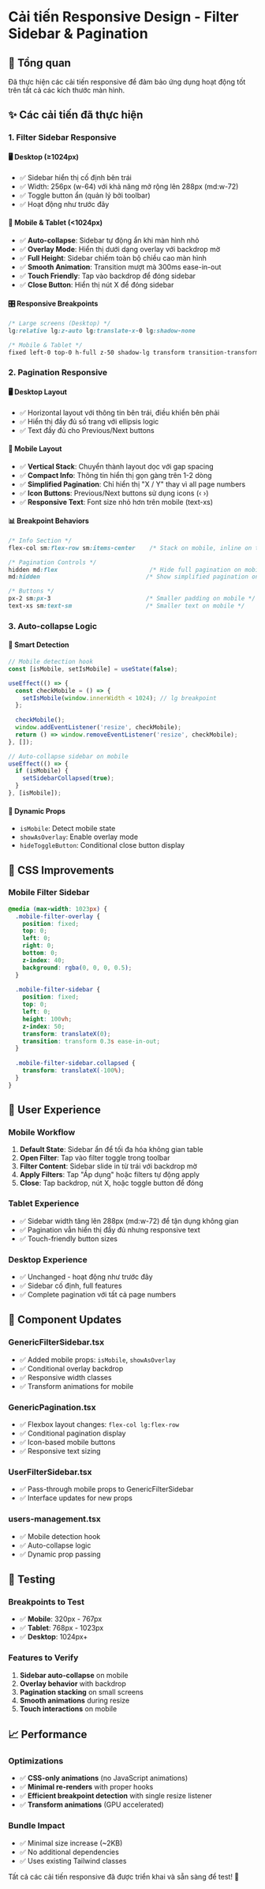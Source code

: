 # Cải tiến Responsive Design - Filter Sidebar & Pagination

## 📱 Tổng quan
Đã thực hiện các cải tiến responsive để đảm bảo ứng dụng hoạt động tốt trên tất cả các kích thước màn hình.

## ✨ Các cải tiến đã thực hiện

### 1. **Filter Sidebar Responsive**

#### 🖥️ Desktop (≥1024px)
- ✅ Sidebar hiển thị cố định bên trái
- ✅ Width: 256px (w-64) với khả năng mở rộng lên 288px (md:w-72) 
- ✅ Toggle button ẩn (quản lý bởi toolbar)
- ✅ Hoạt động như trước đây

#### 📱 Mobile & Tablet (<1024px)
- ✅ **Auto-collapse**: Sidebar tự động ẩn khi màn hình nhỏ
- ✅ **Overlay Mode**: Hiển thị dưới dạng overlay với backdrop mờ
- ✅ **Full Height**: Sidebar chiếm toàn bộ chiều cao màn hình
- ✅ **Smooth Animation**: Transition mượt mà 300ms ease-in-out
- ✅ **Touch Friendly**: Tap vào backdrop để đóng sidebar
- ✅ **Close Button**: Hiển thị nút X để đóng sidebar

#### 🎛️ Responsive Breakpoints
```css
/* Large screens (Desktop) */
lg:relative lg:z-auto lg:translate-x-0 lg:shadow-none

/* Mobile & Tablet */
fixed left-0 top-0 h-full z-50 shadow-lg transform transition-transform
```

### 2. **Pagination Responsive**

#### 🖥️ Desktop Layout
- ✅ Horizontal layout với thông tin bên trái, điều khiển bên phải
- ✅ Hiển thị đầy đủ số trang với ellipsis logic
- ✅ Text đầy đủ cho Previous/Next buttons

#### 📱 Mobile Layout
- ✅ **Vertical Stack**: Chuyển thành layout dọc với gap spacing
- ✅ **Compact Info**: Thông tin hiển thị gọn gàng trên 1-2 dòng
- ✅ **Simplified Pagination**: Chỉ hiển thị "X / Y" thay vì all page numbers
- ✅ **Icon Buttons**: Previous/Next buttons sử dụng icons (‹ ›)
- ✅ **Responsive Text**: Font size nhỏ hơn trên mobile (text-xs)

#### 📊 Breakpoint Behaviors
```css
/* Info Section */
flex-col sm:flex-row sm:items-center    /* Stack on mobile, inline on tablet+ */

/* Pagination Controls */
hidden md:flex                          /* Hide full pagination on mobile */
md:hidden                              /* Show simplified pagination on mobile */

/* Buttons */
px-2 sm:px-3                           /* Smaller padding on mobile */
text-xs sm:text-sm                     /* Smaller text on mobile */
```

### 3. **Auto-collapse Logic**

#### 🎯 Smart Detection
```typescript
// Mobile detection hook
const [isMobile, setIsMobile] = useState(false);

useEffect(() => {
  const checkMobile = () => {
    setIsMobile(window.innerWidth < 1024); // lg breakpoint
  };
  
  checkMobile();
  window.addEventListener('resize', checkMobile);
  return () => window.removeEventListener('resize', checkMobile);
}, []);

// Auto-collapse sidebar on mobile
useEffect(() => {
  if (isMobile) {
    setSidebarCollapsed(true);
  }
}, [isMobile]);
```

#### 🔄 Dynamic Props
- `isMobile`: Detect mobile state
- `showAsOverlay`: Enable overlay mode
- `hideToggleButton`: Conditional close button display

## 🎨 CSS Improvements

### Mobile Filter Sidebar
```css
@media (max-width: 1023px) {
  .mobile-filter-overlay {
    position: fixed;
    top: 0;
    left: 0;
    right: 0;
    bottom: 0;
    z-index: 40;
    background: rgba(0, 0, 0, 0.5);
  }
  
  .mobile-filter-sidebar {
    position: fixed;
    top: 0;
    left: 0;
    height: 100vh;
    z-index: 50;
    transform: translateX(0);
    transition: transform 0.3s ease-in-out;
  }
  
  .mobile-filter-sidebar.collapsed {
    transform: translateX(-100%);
  }
}
```

## 📱 User Experience

### Mobile Workflow
1. **Default State**: Sidebar ẩn để tối đa hóa không gian table
2. **Open Filter**: Tap vào filter toggle trong toolbar
3. **Filter Content**: Sidebar slide in từ trái với backdrop mờ
4. **Apply Filters**: Tap "Áp dụng" hoặc filters tự động apply
5. **Close**: Tap backdrop, nút X, hoặc toggle button để đóng

### Tablet Experience  
- ✅ Sidebar width tăng lên 288px (md:w-72) để tận dụng không gian
- ✅ Pagination vẫn hiển thị đầy đủ nhưng responsive text
- ✅ Touch-friendly button sizes

### Desktop Experience
- ✅ Unchanged - hoạt động như trước đây
- ✅ Sidebar cố định, full features
- ✅ Complete pagination với tất cả page numbers

## 🔧 Component Updates

### GenericFilterSidebar.tsx
- ✅ Added mobile props: `isMobile`, `showAsOverlay`
- ✅ Conditional overlay backdrop
- ✅ Responsive width classes
- ✅ Transform animations for mobile

### GenericPagination.tsx  
- ✅ Flexbox layout changes: `flex-col lg:flex-row`
- ✅ Conditional pagination display
- ✅ Icon-based mobile buttons
- ✅ Responsive text sizing

### UserFilterSidebar.tsx
- ✅ Pass-through mobile props to GenericFilterSidebar
- ✅ Interface updates for new props

### users-management.tsx
- ✅ Mobile detection hook
- ✅ Auto-collapse logic
- ✅ Dynamic prop passing

## 🚀 Testing

### Breakpoints to Test
- ✅ **Mobile**: 320px - 767px
- ✅ **Tablet**: 768px - 1023px  
- ✅ **Desktop**: 1024px+

### Features to Verify
1. **Sidebar auto-collapse** on mobile
2. **Overlay behavior** with backdrop
3. **Pagination stacking** on small screens
4. **Smooth animations** during resize
5. **Touch interactions** on mobile

## 📈 Performance

### Optimizations
- ✅ **CSS-only animations** (no JavaScript animations)
- ✅ **Minimal re-renders** with proper hooks
- ✅ **Efficient breakpoint detection** with single resize listener
- ✅ **Transform animations** (GPU accelerated)

### Bundle Impact
- ✅ Minimal size increase (~2KB)
- ✅ No additional dependencies
- ✅ Uses existing Tailwind classes

Tất cả các cải tiến responsive đã được triển khai và sẵn sàng để test! 🎉
